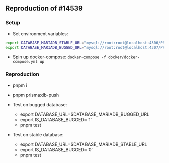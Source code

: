 ## Reproduction of #14539

### Setup

- Set environment variables:

```bash
export DATABASE_MARIADB_STABLE_URL="mysql://root:root@localhost:4306/PRISMA_DB_NAME"
export DATABASE_MARIADB_BUGGED_URL="mysql://root:root@localhost:4307/PRISMA_DB_NAME"
```

- Spin up docker-compose: `docker-compose -f docker/docker-compose.yml up`

### Reproduction

- pnpm i
- pnpm prisma:db-push

- Test on bugged database:
  - export DATABASE_URL=$DATABASE_MARIADB_BUGGED_URL
  - export IS_DATABASE_BUGGED='1'
  - pnpm test
- Test on stable database:
  - export DATABASE_URL=$DATABASE_MARIADB_STABLE_URL
  - export IS_DATABASE_BUGGED='0'
  - pnpm test
